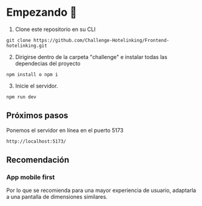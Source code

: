 # Empezando :rocket:
1. Clone este repositorio en su CLI

```
git clone https://github.com/Challenge-Hotelinking/Frontend-hotelinking.git
```
2. Dirigirse dentro de la carpeta "challenge" e instalar todas las dependecias del proyecto

```
npm install o npm i
```
3. Inicie el servidor.
```
npm run dev
```
## Próximos pasos

Ponemos el servidor en línea en el puerto 5173 

```
http://localhost:5173/

```
## Recomendación

### App mobile first 
Por lo que se recomienda para una mayor experiencia de usuario,  adaptarla a una pantalla de dimensiones similares.

